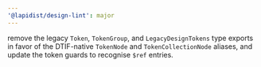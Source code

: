 ```yaml
---
'@lapidist/design-lint': major
---
```


remove the legacy `Token`, `TokenGroup`, and `LegacyDesignTokens` type exports in favor of the DTIF-native `TokenNode` and `TokenCollectionNode` aliases, and update the token guards to recognise `$ref` entries.
